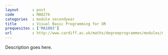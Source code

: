 ```yaml
---
layout      : post
code        : MA0276
categories  : module secondyear
title       : Visual Basic Programming for OR
prequesites : ['MA1003']
url         : http://www.cardiff.ac.uk/maths/degreeprogrammes/modules/ma0276.html
---
```


Description goes here.

